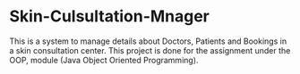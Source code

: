 # Skin-Culsultation-Mnager
This is a system to manage details about Doctors, Patients and Bookings in a skin consultation center. This project is done for the assignment under the OOP, module (Java Object Oriented Programming).
